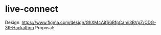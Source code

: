 # live-connect

Design: https://www.figma.com/design/GhXM4AifS6BfpCami3BVpZ/CDG-3K-Hackathon
Proposal: 